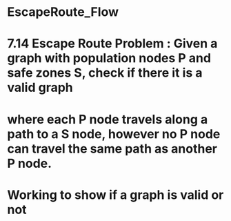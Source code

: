 # EscapeRoute_Flow
# 7.14 Escape Route Problem : Given a graph with population nodes P and safe zones S, check if there it is a valid graph
# where each P node travels along a path to a S node, however no P node can travel the same path as another P node. 
# Working to show if a graph is valid or not
